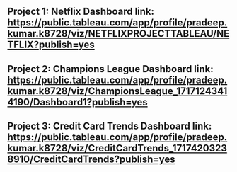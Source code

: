 Project 1: Netflix 
Dashboard link: https://public.tableau.com/app/profile/pradeep.kumar.k8728/viz/NETFLIXPROJECTTABLEAU/NETFLIX?publish=yes
---------------------------------------------------------------------------------------------------------------------------------------------------------------------------------
Project 2: Champions League
Dashboard link: https://public.tableau.com/app/profile/pradeep.kumar.k8728/viz/ChampionsLeague_17171243414190/Dashboard1?publish=yes
---------------------------------------------------------------------------------------------------------------------------------------------------------------------------------
Project 3: Credit Card Trends
Dashboard link: https://public.tableau.com/app/profile/pradeep.kumar.k8728/viz/CreditCardTrends_17174203238910/CreditCardTrends?publish=yes
----------------------------------------------------------------------------------------------------------------------------------------------------------------------------------
